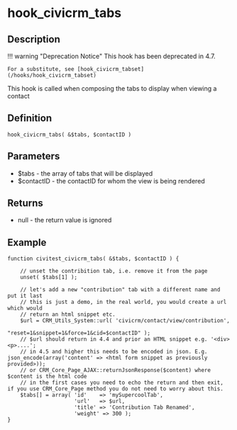 # hook_civicrm_tabs

## Description

!!! warning "Deprecation Notice"
    This hook has been deprecated in 4.7.

    For a substitute, see [hook_civicrm_tabset](/hooks/hook_civicrm_tabset)


This hook is called when composing the tabs to display when viewing a
contact

## Definition

    hook_civicrm_tabs( &$tabs, $contactID )

## Parameters

-   $tabs - the array of tabs that will be displayed
-   $contactID - the contactID for whom the view is being rendered

## Returns

-   null - the return value is ignored

## Example

    function civitest_civicrm_tabs( &$tabs, $contactID ) {

        // unset the contribition tab, i.e. remove it from the page
        unset( $tabs[1] );

        // let's add a new "contribution" tab with a different name and put it last
        // this is just a demo, in the real world, you would create a url which would
        // return an html snippet etc.
        $url = CRM_Utils_System::url( 'civicrm/contact/view/contribution',
                                      "reset=1&snippet=1&force=1&cid=$contactID" );
        // $url should return in 4.4 and prior an HTML snippet e.g. '<div><p>....';
        // in 4.5 and higher this needs to be encoded in json. E.g. json_encode(array('content' => <html form snippet as previously provided>));
        // or CRM_Core_Page_AJAX::returnJsonResponse($content) where $content is the html code
        // in the first cases you need to echo the return and then exit, if you use CRM_Core_Page method you do not need to worry about this.
        $tabs[] = array( 'id'    => 'mySupercoolTab',
                         'url'   => $url,
                         'title' => 'Contribution Tab Renamed',
                         'weight' => 300 );
    }